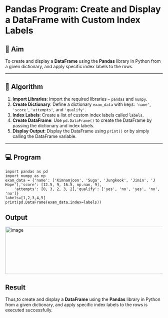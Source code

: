 # Pandas Program: Create and Display a DataFrame with Custom Index Labels

## 🎯 Aim

To create and display a **DataFrame** using the **Pandas** library in Python from a given dictionary, and apply specific index labels to the rows.

---

## 🧠 Algorithm

1. **Import Libraries**: Import the required libraries – `pandas` and `numpy`.
2. **Create Dictionary**: Define a dictionary `exam_data` with keys: `'name'`, `'score'`, `'attempts'`, and `'qualify'`.
3. **Index Labels**: Create a list of custom index labels called `labels`.
4. **Create DataFrame**: Use `pd.DataFrame()` to create the DataFrame by passing the dictionary and index labels.
5. **Display Output**: Display the DataFrame using `print()` or by simply calling the DataFrame variable.

---

## 💻 Program
```
import pandas as pd
import numpy as np
exam_data = {'name': ['Kimnamjoon', 'Suga', 'Jungkook', 'Jimin', 'J Hope'],'score': [12.5, 9, 16.5, np.nan, 9],
    'attempts': [0, 3, 2, 3, 2],'qualify': ['yes', 'no', 'yes', 'no', 'no']}
labels=[1,2,3,4,5]
print(pd.DataFrame(exam_data,index=labels))
```

## Output
<img width="765" height="151" alt="image" src="https://github.com/user-attachments/assets/d7b4d9a5-e001-492d-bbf0-77fc19472c48" />

## Result
Thus,to create and display a **DataFrame** using the **Pandas** library in Python from a given dictionary, and apply specific index labels to the rows is executed successfully.
